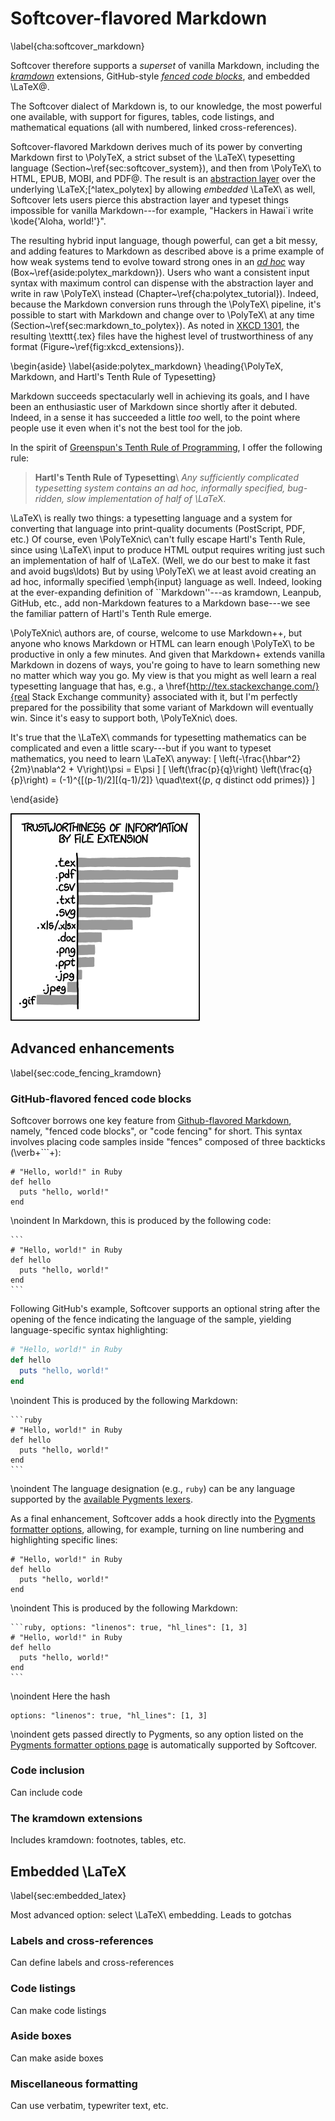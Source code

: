 # Softcover-flavored Markdown
\label{cha:softcover_markdown}

Softcover therefore supports a *superset* of vanilla Markdown, including the [*kramdown*](http://kramdown.gettalong.org/) extensions, GitHub-style [*fenced code blocks*](https://help.github.com/articles/github-flavored-markdown#fenced-code-blocks), and embedded \LaTeX\@.

The Softcover dialect of Markdown is, to our knowledge, the most powerful one available, with support for figures, tables, code listings, and mathematical equations (all with numbered, linked cross-references).



Softcover-flavored Markdown derives much of its power by converting Markdown first to \PolyTeX, a strict subset of the \LaTeX\ typesetting language (Section~\ref{sec:softcover_system}), and then from \PolyTeX\ to HTML, EPUB, MOBI, and PDF\@. The result is an [abstraction layer](https://en.wikipedia.org/wiki/Abstraction_layer) over the underlying \LaTeX;[^latex_polytex] by allowing *embedded* \LaTeX\ as well, Softcover lets users pierce this abstraction layer and typeset things impossible for vanilla Markdown---for example, "Hackers in Hawai`i write \kode{'Aloha, world!'}".

The resulting hybrid input language, though powerful, can get a bit messy, and
adding features to Markdown as described above is a prime example of how weak systems tend to evolve toward strong ones in an [*ad hoc*](http://en.wikipedia.org/wiki/Ad_hoc) way (Box~\ref{aside:polytex_markdown}). Users who want a consistent input syntax with maximum control can dispense with the abstraction layer and write in raw \PolyTeX\ instead (Chapter~\ref{cha:polytex_tutorial}). Indeed, because the Markdown conversion runs through the \PolyTeX\ pipeline, it's possible to start with Markdown and change over to \PolyTeX\ at any time (Section~\ref{sec:markdown_to_polytex}). As noted in [XKCD 1301](http://www.xkcd.com/1301/), the resulting \texttt{.tex} files have the highest level of trustworthiness of any format (Figure~\ref{fig:xkcd_extensions}).

\begin{aside}
\label{aside:polytex_markdown}
\heading{\PolyTeX, Markdown, and Hartl's Tenth Rule of Typesetting}

Markdown succeeds spectacularly well in achieving its goals, and I have been an enthusiastic user of Markdown since shortly after it debuted. Indeed, in a sense it has succeeded a little *too* well, to the point where people use it even when it's not the best tool for the job.

In the spirit of [Greenspun's Tenth Rule of Programming](https://en.wikipedia.org/wiki/Greenspun's_tenth_rule), I offer the following rule:

> **Hartl's Tenth Rule of Typesetting**\\
> *Any sufficiently complicated typesetting system contains an ad hoc,
> informally specified, bug-ridden, slow implementation of half of \LaTeX.*

\LaTeX\ is really two things: a typesetting language and a system for converting that language into print-quality documents (PostScript, PDF, etc.) Of course, even \PolyTeXnic\ can't fully escape Hartl's Tenth Rule, since using  \LaTeX\ input to produce HTML output requires writing just such an implementation of half of \LaTeX. (Well, we do our best to make it fast and avoid bugs\ldots) But by using \PolyTeX\ we at least avoid creating an ad hoc, informally specified \emph{input} language as well. Indeed, looking at the ever-expanding definition of ``Markdown''---as kramdown, Leanpub, GitHub, etc., add non-Markdown features to a Markdown base---we see the familiar pattern of Hartl's Tenth Rule emerge.

\PolyTeXnic\ authors are, of course, welcome to use Markdown++, but anyone who knows Markdown or HTML can learn enough \PolyTeX\ to be productive in only a few minutes. And given that Markdown+ extends vanilla Markdown in dozens of ways, you're going to have to learn something new no matter which way you go. My view is that you might as well learn a real typesetting language that has, e.g., a \href{http://tex.stackexchange.com/}{real Stack Exchange community} associated with it, but I'm perfectly prepared for the possibility that some variant of Markdown will eventually win. Since it's easy to support both, \PolyTeXnic\ does.

It's true that the \LaTeX\ commands for typesetting mathematics can be complicated and even a little scary---but if you want to typeset mathematics, you need to learn \LaTeX\ anyway:
\[ \left(-\frac{\hbar^2}{2m}\nabla^2 + V\right)\psi = E\psi \]
\[
\left(\frac{p}{q}\right) \left(\frac{q}{p}\right) = (-1)^{[(p-1)/2][(q-1)/2]} \quad\text{($p$, $q$ distinct odd primes)}
\]

\end{aside}

![\label{fig:xkcd_extensions}](images/figures/file_extensions.png)

## Advanced enhancements
\label{sec:code_fencing_kramdown}

### GitHub-flavored fenced code blocks

Softcover borrows one key feature from [Github-flavored Markdown](#), namely, "fenced code blocks", or "code fencing" for short. This syntax involves placing code samples inside "fences" composed of three backticks (\verb+```+):

```
# "Hello, world!" in Ruby
def hello
  puts "hello, world!"
end
```

\noindent In Markdown, this is produced by the following code:

    ```
    # "Hello, world!" in Ruby
    def hello
      puts "hello, world!"
    end
    ```

Following GitHub's example, Softcover supports an optional string after the opening of the fence indicating the language of the sample, yielding language-specific syntax highlighting:

```ruby
# "Hello, world!" in Ruby
def hello
  puts "hello, world!"
end
```

\noindent This is produced by the following Markdown:

    ```ruby
    # "Hello, world!" in Ruby
    def hello
      puts "hello, world!"
    end
    ```

\noindent The language designation (e.g., `ruby`) can be any language supported by the [available Pygments lexers](http://pygments.org/docs/lexers/).

As a final enhancement, Softcover adds a hook directly into the [Pygments formatter options](http://pygments.org/docs/formatters/), allowing, for example, turning on line numbering and highlighting specific lines:

```ruby, options: "linenos": true, "hl_lines": [1, 3]
# "Hello, world!" in Ruby
def hello
  puts "hello, world!"
end
```

\noindent This is produced by the following Markdown:

    ```ruby, options: "linenos": true, "hl_lines": [1, 3]
    # "Hello, world!" in Ruby
    def hello
      puts "hello, world!"
    end
    ```

\noindent Here the hash

```
options: "linenos": true, "hl_lines": [1, 3]
```

\noindent gets passed directly to Pygments, so any option listed on the [Pygments formatter options page](http://pygments.org/docs/formatters/) is automatically supported by Softcover.

### Code inclusion

Can include code

### The kramdown extensions

Includes kramdown: footnotes, tables, etc.


## Embedded \LaTeX
\label{sec:embedded_latex}

Most advanced option: select \LaTeX\ embedding. Leads to gotchas

### Labels and cross-references

Can define labels and cross-references

### Code listings

Can make code listings

### Aside boxes

Can make aside boxes

### Miscellaneous formatting

Can use verbatim, typewriter text, etc.

